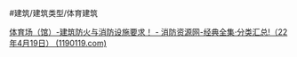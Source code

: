 #建筑/建筑类型/体育建筑

[体育场（馆）-建筑防火与消防设施要求！ - 消防资源网-经典全集·分类汇总!（22年4月19日） (1190119.com)](https://b.1190119.com/article-175.htm)